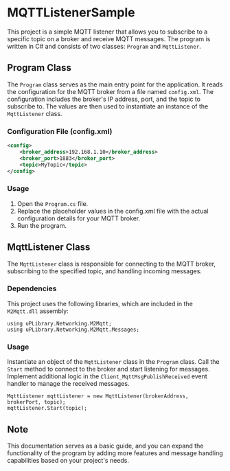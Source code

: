 ﻿# MQTTListenerSample

This project is a simple MQTT listener that allows you to subscribe to a specific topic on a broker and receive MQTT messages. The program is written in C# and consists of two classes: `Program` and `MqttListener`.

## Program Class

The `Program` class serves as the main entry point for the application. It reads the configuration for the MQTT broker from a file named `config.xml`. The configuration includes the broker's IP address, port, and the topic to subscribe to. The values are then used to instantiate an instance of the `MqttListener` class.

### Configuration File (config.xml)

```xml
<config>
    <broker_address>192.168.1.10</broker_address>
    <broker_port>1883</broker_port>
    <topic>MyTopic</topic>
</config>
```

### Usage
1. Open the `Program.cs` file.
2. Replace the placeholder values in the config.xml file with the actual configuration details for your MQTT broker. 
3. Run the program.

## MqttListener Class
The `MqttListener` class is responsible for connecting to the MQTT broker, subscribing to the specified topic, and handling incoming messages.

### Dependencies 

This project uses the following libraries, which are included in the `M2Mqtt.dll` assembly:

```
using uPLibrary.Networking.M2Mqtt;
using uPLibrary.Networking.M2Mqtt.Messages;
```

### Usage

Instantiate an object of the `MqttListener` class in the `Program` class.
Call the `Start` method to connect to the broker and start listening for messages.
Implement additional logic in the `Client_MqttMsgPublishReceived` event handler to manage the received messages.

```
MqttListener mqttListener = new MqttListener(brokerAddress, brokerPort, topic);
mqttListener.Start(topic);
```

## Note

This documentation serves as a basic guide, and you can expand the functionality of the program by adding more features and message handling capabilities based on your project's needs.
